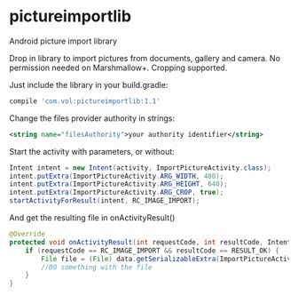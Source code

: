 # pictureimportlib
Android picture import library

Drop in library to import pictures from documents, gallery and camera. No permission needed on Marshmallow+. Cropping supported.

Just include the library in your build.gradle:

```groovy
compile 'com.vol:pictureimportlib:1.1'
```

Change the files provider authority in strings:

```xml
<string name="filesAuthority">your authority identifier</string>
```

Start the activity with parameters, or without:

```java
Intent intent = new Intent(activity, ImportPictureActivity.class);
intent.putExtra(ImportPictureActivity.ARG_WIDTH, 480);
intent.putExtra(ImportPictureActivity.ARG_HEIGHT, 640);
intent.putExtra(ImportPictureActivity.ARG_CROP, true);
startActivityForResult(intent, RC_IMAGE_IMPORT);
```

And get the resulting file in onActivityResult()

```java
@Override
protected void onActivityResult(int requestCode, int resultCode, Intent data) {
	if (requestCode == RC_IMAGE_IMPORT && resultCode == RESULT_OK) {
	 	File file = (File) data.getSerializableExtra(ImportPictureActivity.RES_IMAGE_FILE);
	 	//DO something with the file
 	}
}
```
